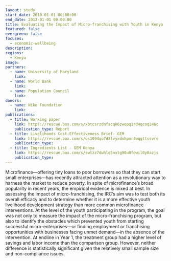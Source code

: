 ```yaml
---
layout: study
start_date: 2010-01-01 00:00:00
end_date: 2013-01-01 00:00:00
title: Evaluating the Impact of Micro-franchising with Youth in Kenya
featured: false
evergreen: false
focuses:
  - economic-wellbeing
description:
regions:
  - Kenya
image:
partners:
  - name: University of Maryland
    link:
  - name: World Bank
    link:
  - name: Population Council
    link:
donors:
  - name: Nike Foundation
    link:
publications:
  - title: Working paper
    link: https://rescue.box.com/s/xbtcsrzdnfscqk6zwopq1rd4qcoq246c
    publication_type: Report
  - title: Livelihoods Cost-Effectiveness Brief- GEM
    link: https://rescue.box.com/s/os1094qo7d8lvyxdvhpmr4wqgttssvre
    publication_type:
  - title: Ingredients List - GEM Kenya
    link: https://rescue.box.com/s/swtzz7dwhlq5nxtg90u0fowil0y0azjs
    publication_type:
---
```

Microfinance—offering tiny loans to poor borrowers so that they can start small enterprises—has recently attracted attention as a revolutionary way to harness the market to reduce poverty. In spite of microfinance’s broad popularity in recent years, the empirical evidence is mixed at best. In assessing the impact of micro-franchising, the IRC’s aim was to test both its overall efficacy and to determine whether it is a more effective youth livelihood development strategy than more common microfinance interventions. At the level of the youth participating in the program, the goal was not only to measure the impact of the micro-franchising program, but also to identify the obstacles which prevented youth from starting successful micro-enterprises—or finding employment or franchising opportunities with businesses facing unmet demand—in the absence of the intervention. At endline in Year 1, the treatment group had a higher level of savings and labor income than the comparison group. However, neither difference is statistically significant given the relatively small sample size and non-compliance issues.